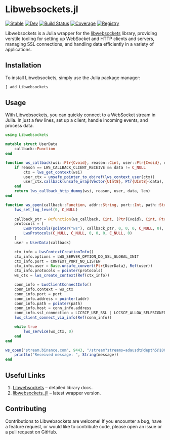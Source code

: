 # Libwebsockets.jl

[![Stable](https://img.shields.io/badge/docs-stable-blue.svg)](https://bhftbootcamp.github.io/Libwebsockets.jl/stable/)
[![Dev](https://img.shields.io/badge/docs-dev-blue.svg)](https://bhftbootcamp.github.io/Libwebsockets.jl/dev/)
[![Build Status](https://github.com/bhftbootcamp/Libwebsockets.jl/actions/workflows/CI.yml/badge.svg?branch=master)](https://github.com/bhftbootcamp/Libwebsockets.jl/actions/workflows/CI.yml?query=branch%3Amaster)
[![Coverage](https://codecov.io/gh/bhftbootcamp/Libwebsockets.jl/branch/master/graph/badge.svg)](https://codecov.io/gh/bhftbootcamp/Libwebsockets.jl)
[![Registry](https://img.shields.io/badge/registry-General-4063d8)](https://github.com/JuliaRegistries/General)

Libwebsockets is a Julia wrapper for the [libwebsockets](https://libwebsockets.org/) library, providing verstile tooling for setting up WebSocket and HTTP clients and servers, managing SSL connections, and handling data efficiently in a variety of applications.

## Installation

To install Libwebsockets, simply use the Julia package manager:

```julia
] add Libwebsockets
```

## Usage

With Libwebsockets, you can quickly connect to a WebSocket stream in Julia. In just a few lines, set up a client, handle incoming events, and process data.

```julia
using Libwebsockets

mutable struct UserData
    callback::Function
end

function ws_callback(wsi::Ptr{Cvoid}, reason::Cint, user::Ptr{Cvoid}, data::Ptr{Cvoid}, len::Csize_t)
    if reason == LWS_CALLBACK_CLIENT_RECEIVE && data != C_NULL
        ctx = lws_get_context(wsi)
        user_ctx = unsafe_pointer_to_objref(lws_context_user(ctx))
        user_ctx.callback(unsafe_wrap(Vector{UInt8}, Ptr{UInt8}(data), len))
    end
    return lws_callback_http_dummy(wsi, reason, user, data, len)
end

function ws_open(callback::Function, addr::String, port::Int, path::String)
    lws_set_log_level(0, C_NULL)
    
    callback_ptr = @cfunction(ws_callback, Cint, (Ptr{Cvoid}, Cint, Ptr{Cvoid}, Ptr{Cvoid}, Csize_t))
    protocols = [
        LwsProtocols(pointer("ws"), callback_ptr, 0, 0, 0, C_NULL, 0),
        LwsProtocols(C_NULL, C_NULL, 0, 0, 0, C_NULL, 0)
    ]
    user = UserData(callback)

    ctx_info = LwsContextCreationInfo()
    ctx_info.options = LWS_SERVER_OPTION_DO_SSL_GLOBAL_INIT
    ctx_info.port = CONTEXT_PORT_NO_LISTEN
    ctx_info.user = Base.unsafe_convert(Ptr{UserData}, Ref(user))
    ctx_info.protocols = pointer(protocols)
    ws_ctx = lws_create_context(Ref(ctx_info))

    conn_info = LwsClientConnectInfo()
    conn_info.context = ws_ctx
    conn_info.port = port
    conn_info.address = pointer(addr)
    conn_info.path = pointer(path)
    conn_info.host = conn_info.address
    conn_info.ssl_connection = LCCSCF_USE_SSL | LCCSCF_ALLOW_SELFSIGNED
    lws_client_connect_via_info(Ref(conn_info))

    while true
        lws_service(ws_ctx, 0)
    end
end

ws_open("stream.binance.com", 9443, "/stream?streams=adausdt@depth5@100ms") do message
    println("Received message: ", String(message))
end
```

## Useful Links

1. [Libwebsockets](https://libwebsockets.org/) – detailed library docs.
2. [libwebsockets_jll](https://github.com/JuliaBinaryWrappers/libwebsockets_jll.jl) – latest wrapper version.

## Contributing

Contributions to Libwebsockets are welcome! If you encounter a bug, have a feature request, or would like to contribute code, please open an issue or a pull request on GitHub.
